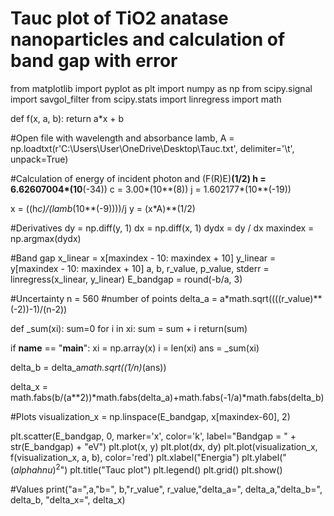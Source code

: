 # Tauc plot of TiO2 anatase nanoparticles and calculation of band gap with error

from matplotlib import pyplot as plt
import numpy as np
from scipy.signal import savgol_filter
from scipy.stats import linregress
import math

def f(x, a, b):
    return a*x + b

#Open file with wavelength and absorbance
lamb, A = np.loadtxt(r'C:\Users\User\OneDrive\Desktop\Tauc.txt', delimiter='\t', unpack=True)

#Calculation of energy of incident photon and (F(R)E)**(1/2)
h = 6.62607004*(10**(-34))
c = 3.00*(10**(8))
j = 1.602177*(10**(-19))

x = ((h*c)/(lamb*(10**(-9))))/j
y = (x*A)**(1/2)

#Derivatives
dy = np.diff(y, 1)
dx = np.diff(x, 1)
dydx = dy / dx
maxindex = np.argmax(dydx)

#Band gap
x_linear = x[maxindex - 10: maxindex + 10]
y_linear = y[maxindex - 10: maxindex + 10]
a, b, r_value, p_value, stderr = linregress(x_linear, y_linear)
E_bandgap = round(-b/a, 3)

#Uncertainty 
n = 560 #number of points
delta_a = a*math.sqrt((((r_value)**(-2))-1)/(n-2))

def _sum(xi):
    sum=0
    for i in xi:
        sum = sum + i
    return(sum)

if __name__ == "__main__":
    xi = np.array(x)
    i = len(xi)
    ans = _sum(xi)

delta_b = delta_a*math.sqrt((1/n)*(ans))

delta_x = math.fabs(b/(a**2))*math.fabs(delta_a)+math.fabs(-1/a)*math.fabs(delta_b)

#Plots
visualization_x = np.linspace(E_bandgap, x[maxindex-60], 2)

plt.scatter(E_bandgap, 0, marker='x', color='k', label="Bandgap = " + str(E_bandgap) + "eV")
plt.plot(x, y)
plt.plot(dx, dy)
plt.plot(visualization_x, f(visualization_x, a, b), color='red')
plt.xlabel("Energia")
plt.ylabel("$(alpha h nu)^2$")
plt.title("Tauc plot")
plt.legend()
plt.grid()
plt.show()

#Values
print("a=",a,"b=", b,"r_value", r_value,"delta_a=", delta_a,"delta_b=", delta_b, "delta_x=", delta_x)
